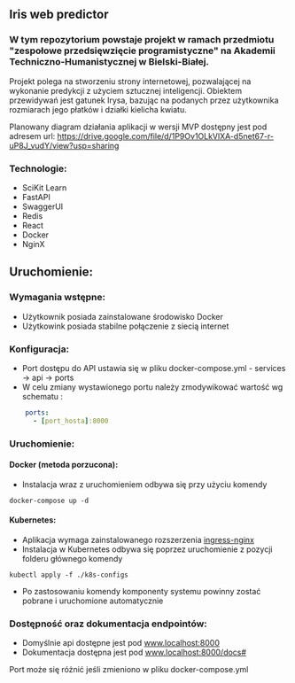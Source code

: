 ## Iris web predictor
### W tym repozytorium powstaje projekt w ramach przedmiotu "zespołowe przedsięwzięcie programistyczne" na Akademii Techniczno-Humanistycznej w Bielski-Białej. 

Projekt polega na stworzeniu strony internetowej, pozwalającej na wykonanie predykcji z użyciem sztucznej inteligencji.
Obiektem przewidywań jest gatunek Irysa, bazując na podanych przez użytkownika rozmiarach jego płatków i działki kielicha kwiatu.

Planowany diagram działania aplikacji w wersji MVP dostępny jest pod adresem url: 
https://drive.google.com/file/d/1P9Ov1OLkVlXA-d5net67-r-uP8J_vudY/view?usp=sharing


### Technologie:

- SciKit Learn
- FastAPI
- SwaggerUI 
- Redis
- React
- Docker
- NginX

## Uruchomienie:
### Wymagania wstępne:
- Użytkownik posiada zainstalowane środowisko Docker
- Użytkowink posiada stabilne połączenie z siecią internet

### Konfiguracja:
- Port dostępu do API ustawia się w pliku docker-compose.yml - services -> api -> ports
- W celu zmiany wystawionego portu należy zmodywikować wartość wg schematu :
```yaml
    ports:
      - [port_hosta]:8000
```

### Uruchomienie:
#### Docker (metoda porzucona):
- Instalacja wraz z uruchomieniem odbywa się przy użyciu komendy 
```
docker-compose up -d
```

#### Kubernetes:
- Aplikacja wymaga zainstalowanego rozszerzenia [ingress-nginx](https://github.com/kubernetes/ingress-nginx)
- Instalacja w Kubernetes odbywa się poprzez uruchomienie z pozycji folderu głównego komendy
```
kubectl apply -f ./k8s-configs
```
- Po zastosowaniu komendy komponenty systemu powinny zostać pobrane i uruchomione automatycznie

### Dostępność oraz dokumentacja endpointów:
- Domyślnie api dostępne jest pod www.localhost:8000
- Dokumentacja dostępna jest pod www.localhost:8000/docs#

Port może się różnić jeśli zmieniono w pliku docker-compose.yml
